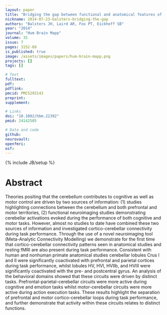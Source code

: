 ```yaml
---
layout: paper
title: "Bridging the gap between functional and anatomical features of cortico-cerebellar circuits using meta-analytic connectivity modeling."
nickname: 2014-07-23-balsters-bridging-the-gap
authors: "Balsters JH, Laird AR, Fox PT, Eickhoff SB"
year: "2014"
journal: "Hum Brain Mapp"
volume: 35
issue: 7
pages: 3152-69
is_published: true
image: /assets/images/papers/hum-brain-mapp.png
projects: []
tags: []

# Text
fulltext:
pdf:
pdflink:
pmcid: PMC5293143
preprint:
supplement:

# Links
doi: "10.1002/hbm.22392"
pmid: 24142505

# Data and code
github:
neurovault:
openfmri:
osf:
---
```

{% include JB/setup %}

# Abstract

Theories positing that the cerebellum contributes to cognitive as well as motor control are driven by two sources of information: (1) studies highlighting connections between the cerebellum and both prefrontal and motor territories, (2) functional neuroimaging studies demonstrating cerebellar activations evoked during the performance of both cognitive and motor tasks. However, almost no studies to date have combined these two sources of information and investigated cortico-cerebellar connectivity during task performance. Through the use of a novel neuroimaging tool (Meta-Analytic Connectivity Modelling) we demonstrate for the first time that cortico-cerebellar connectivity patterns seen in anatomical studies and resting fMRI are also present during task performance. Consistent with human and nonhuman primate anatomical studies cerebellar lobules Crus I and II were significantly coactivated with prefrontal and parietal cortices during task performance, whilst lobules HV, HVI, HVIIb, and HVIII were significantly coactivated with the pre- and postcentral gyrus. An analysis of the behavioral domains showed that these circuits were driven by distinct tasks. Prefrontal-parietal-cerebellar circuits were more active during cognitive and emotion tasks whilst motor-cerebellar circuits were more active during action execution tasks. These results highlight the separation of prefrontal and motor cortico-cerebellar loops during task performance, and further demonstrate that activity within these circuits relates to distinct functions.
